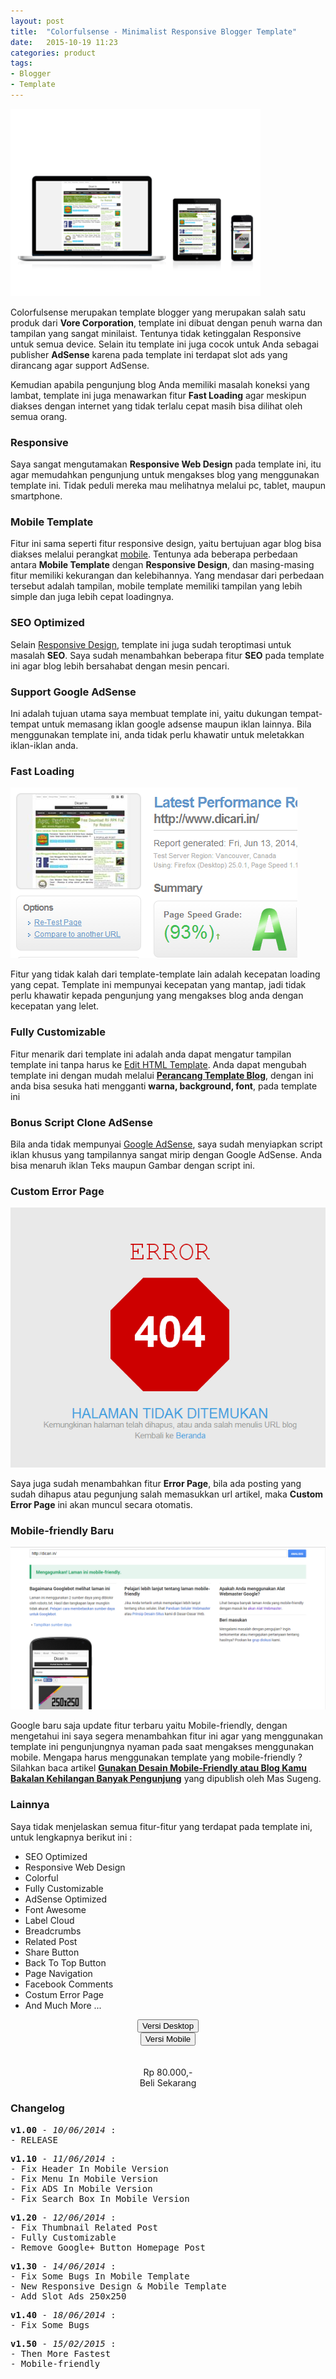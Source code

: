 ```yaml
---
layout: post
title:  "Colorfulsense - Minimalist Responsive Blogger Template"
date:   2015-10-19 11:23
categories: product
tags:
- Blogger
- Template
---
```

<img class="ui left floated medium image" src="/img/article/colorfulsense.png" alt="Colorfulsense - Minimalist Responsive Blogger Template" title="Colorfulsense - Minimalist Responsive Blogger Template" />
<p>Colorfulsense merupakan template blogger yang merupakan salah satu produk dari <strong>Vore Corporation</strong>, template ini dibuat dengan penuh warna dan tampilan yang sangat minilaist. Tentunya tidak ketinggalan Responsive untuk semua device. Selain itu template ini juga cocok untuk Anda sebagai publisher <strong>AdSense</strong> karena pada template ini terdapat slot ads yang dirancang agar support AdSense.</p>

<p>Kemudian apabila pengunjung blog Anda memiliki masalah koneksi yang lambat, template ini juga menawarkan fitur <b>Fast Loading</b> agar meskipun diakses dengan internet yang tidak terlalu cepat masih bisa dilihat oleh semua orang.</p>

<h3 class="ui header">Responsive</h3>
<p>Saya sangat mengutamakan <strong>Responsive Web Design</strong> pada template ini, itu agar memudahkan pengunjung untuk mengakses blog yang menggunakan template ini. Tidak peduli mereka mau melihatnya melalui pc, tablet, maupun smartphone.</p>

<h3 class="ui header">Mobile Template</h3>
<p>Fitur ini sama seperti fitur responsive design, yaitu bertujuan agar blog bisa diakses melalui perangkat <u>mobile</u>. Tentunya ada beberapa perbedaan antara <strong>Mobile Template</strong> dengan <strong>Responsive Design</strong>, dan masing-masing fitur memiliki kekurangan dan kelebihannya. Yang mendasar dari perbedaan tersebut adalah tampilan, mobile template memiliki tampilan yang lebih simple dan juga lebih cepat loadingnya.</p>

<h3 class="ui header">SEO Optimized</h3>
<p>Selain <u>Responsive Design</u>, template ini juga sudah teroptimasi untuk masalah <strong>SEO</strong>. Saya sudah menambahkan beberapa fitur <strong>SEO</strong> pada template ini agar blog lebih bersahabat dengan mesin pencari.</p>

<h3 class="ui header">Support Google AdSense</h3>
<p>Ini adalah tujuan utama saya membuat template ini, yaitu dukungan tempat-tempat untuk memasang iklan google adsense maupun iklan lainnya. Bila menggunakan template ini, anda tidak perlu khawatir untuk meletakkan iklan-iklan anda.</p>

<h3 class="ui header">Fast Loading</h3>
<img class="ui centered large image" src="/img/article/colorfulsense-fastloading.png"/>
<p>Fitur yang tidak kalah dari template-template lain adalah kecepatan loading yang cepat. Template ini mempunyai kecepatan yang mantap, jadi tidak perlu khawatir kepada pengunjung yang mengakses blog anda dengan kecepatan yang lelet.</p>

<h3 class="ui header">Fully Customizable</h3>
<p>Fitur menarik dari template ini adalah anda dapat mengatur tampilan template ini tanpa harus ke <u>Edit HTML Template</u>. Anda dapat mengubah template ini dengan mudah melalui <b><u>Perancang Template Blog</u></b>, dengan ini anda bisa sesuka hati mengganti <b>warna, background, font</b>, pada template ini</p>

<h3 class="ui header">Bonus Script Clone AdSense</h3>
<p>Bila anda tidak mempunyai <u>Google AdSense</u>, saya sudah menyiapkan script iklan khusus yang tampilannya sangat mirip dengan Google AdSense. Anda bisa menaruh iklan Teks maupun Gambar dengan script ini.</p>

<h3 class="ui header">Custom Error Page</h3>
<img class="ui centered large image" src="/img/article/colorfulsense-costumerrorpage.png"/>
<p>Saya juga sudah menambahkan fitur <strong>Error Page</strong>, bila ada posting yang sudah dihapus atau pegunjung salah memasukkan url artikel, maka <strong>Custom Error Page</strong> ini akan muncul secara otomatis.</p>

<h3 class="ui header">Mobile-friendly <span class="ui red label">Baru</span></h3>
<img class="ui centered large image" src="/img/article/colorfulsense-mobilefriendly.png"/>
<p>Google baru saja update fitur terbaru yaitu Mobile-friendly, dengan mengetahui ini saya segera menambahkan fitur ini agar yang menggunakan template ini pengunjungnya nyaman pada saat mengakses menggunakan mobile. Mengapa harus menggunakan template yang mobile-friendly ? Silahkan baca artikel <strong><a href="http://www.mas-sugeng.com/gunakan-desain-mobile-friendly-atau-blog-kamu-bakalan-kehilangan-banyak-pengunjung/" target="_blank" rel="nofollow">Gunakan Desain Mobile-Friendly atau Blog Kamu Bakalan Kehilangan Banyak Pengunjung</a></strong> yang dipublish oleh Mas Sugeng.</p>

<h3 class="ui header">Lainnya</h3>
<p>Saya tidak menjelaskan semua fitur-fitur yang terdapat pada template ini, untuk lengkapnya berikut ini :</p>
<ul class="ui list">
	<li>SEO Optimized</li>
	<li>Responsive Web Design</li>
	<li>Colorful</li>
	<li>Fully Customizable</li>
	<li>AdSense Optimized</li>
	<li>Font Awesome</li>
	<li>Label Cloud</li>
	<li>Breadcrumbs</li>
	<li>Related Post</li>
	<li>Share Button</li>
	<li>Back To Top Button</li>
	<li>Page Navigation</li>
	<li>Facebook Comments</li>
	<li>Costum Error Page</li>
	<li>And Much More ...</li>
</ul>

<center>
<div class="ui buttons">
  <button class="ui primary button" onclick="window.location='http://dicari-in.blogspot.com/';"><i class="fa fa-desktop"></i> Versi Desktop</button>
  <div class="or"></div>
  <button class="ui primary button" onclick="window.location='http://dicari-in.blogspot.com/?m=1';"><i class="fa fa-mobile"></i> Versi Mobile</button>
</div>
<br/><br/>
<div class="ui animated red button" tabindex="0">
  <div class="visible content">Rp 80.000,-</div>
  <div class="hidden content" onclick="window.location='https://facebook.com/messages/DeVore48';">
  	Beli Sekarang <i class="fa fa-shopping-cart"></i>
  </div>
</div>
</center>

<h3 class="ui header">Changelog</h3>
<pre><b>v1.00</b> - <i>10/06/2014</i> :
- RELEASE</pre>

<pre><b>v1.10</b> - <i>11/06/2014</i> :
- Fix Header In Mobile Version
- Fix Menu In Mobile Version
- Fix ADS In Mobile Version
- Fix Search Box In Mobile Version</pre>

<pre><b>v1.20</b> - <i>12/06/2014</i> :
- Fix Thumbnail Related Post
- Fully Customizable
- Remove Google+ Button Homepage Post</pre>

<pre><b>v1.30</b> - <i>14/06/2014</i> :
- Fix Some Bugs In Mobile Template
- New Responsive Design & Mobile Template
- Add Slot Ads 250x250</pre>

<pre><b>v1.40</b> - <i>18/06/2014</i> :
- Fix Some Bugs</pre>

<pre><b>v1.50</b> - <i>15/02/2015</i> :
- Then More Fastest
- Mobile-friendly</pre>